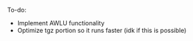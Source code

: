 To-do:
- Implement AWLU functionality
- Optimize tgz portion so it runs faster (idk if this is possible)